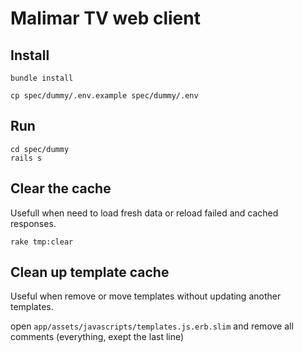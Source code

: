 # Malimar TV web client

## Install
```
bundle install
```

```
cp spec/dummy/.env.example spec/dummy/.env
```

## Run

```
cd spec/dummy
rails s
```

## Clear the cache
Usefull when need to load fresh data or reload failed and cached responses.

```
rake tmp:clear
```

## Clean up template cache
Useful when remove or move templates without updating another templates.

open `app/assets/javascripts/templates.js.erb.slim` and remove all comments (everything, exept the last line)
